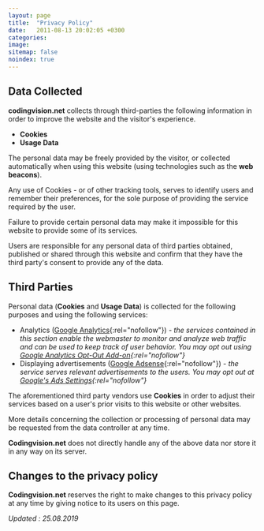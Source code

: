 ```yaml
---
layout: page
title:  "Privacy Policy"
date:   2011-08-13 20:02:05 +0300
categories: 
image: 
sitemap: false
noindex: true
---
```


## Data Collected

**codingvision.net** collects through third-parties the following information in order to improve the website and the visitor's experience.

- **Cookies**
- **Usage Data**

The personal data may be freely provided by the visitor, or collected automatically when using this website (using technologies such as the **web beacons**).

Any use of Cookies - or of other tracking tools, serves to identify users and remember their preferences, for the sole purpose of providing 
the service required by the user.

Failure to provide certain personal data may make it impossible for this website to provide some of its services.

Users are responsible for any personal data of third parties obtained, published or shared through this website and confirm that they 
have the third party's consent to provide any of the data.


## Third Parties

Personal data (**Cookies** and **Usage Data**) is collected for the following purposes and using the following services:

- Analytics ([Google Analytics](https://analytics.google.com){:rel="nofollow"}) - _the services contained in this section enable the webmaster to monitor and analyze web traffic and can be used to keep track of user behavior. You may opt out using [Google Analytics Opt-Out Add-on](https://tools.google.com/dlpage/gaoptout){:rel="nofollow"}_
- Displaying advertisements ([Google Adsense](https://www.google.com/adsense/){:rel="nofollow"}) - _the service serves relevant advertisements to the users. You may opt out at [Google's Ads Settings](https://www.google.com/settings/ads){:rel="nofollow"}_

The aforementioned third party vendors use **Cookies** in order to adjust their services based on a user's prior visits to this website or other websites.

    
More details concerning the collection or processing of personal data may be requested from the data controller at any time. 

**Codingvision.net** does not directly handle any of the above data nor store it in any way on its server.

## Changes to the privacy policy

**Codingvision.net** reserves the right to make changes to this privacy policy at any time by giving notice to its users on this page.

_Updated : 25.08.2019_
